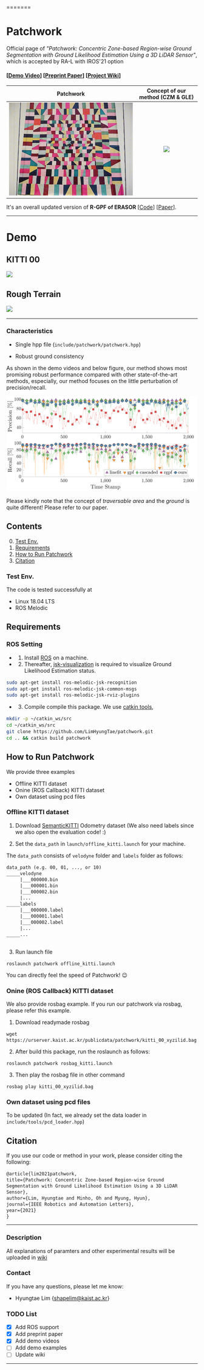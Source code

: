 =======
# Patchwork

Official page of *"Patchwork: Concentric Zone-based Region-wise Ground Segmentation with Ground Likelihood Estimation Using a 3D LiDAR Sensor"*, which is accepted by RA-L with IROS'21 option 

#### [[Demo Video](https://youtu.be/rclqeDi4gow)] [[Preprint Paper](https://urserver.kaist.ac.kr/publicdata/patchwork/RA_L_21_patchwork_final_submission.pdf)] [[Project Wiki](https://github.com/LimHyungTae/patchwork/wiki)]

Patchwork                  |  Concept of our method (CZM & GLE)
:-------------------------:|:-------------------------:
![](img/patchwork_concept_resized.jpg) |  ![](img/patchwork.gif)

It's an overall updated version of **R-GPF of ERASOR** [[Code](https://github.com/LimHyungTae/ERASOR)] [[Paper](https://arxiv.org/abs/2103.04316)]. 

----

# Demo

## KITTI 00 

![](img/demo_kitti00_v2.gif)

## Rough Terrain

![](img/demo_terrain_v3.gif)

----


### Characteristics

* Single hpp file (`include/patchwork/patchwork.hpp`)

* Robust ground consistency

As shown in the demo videos and below figure, our method shows most promising robust performance compared with other state-of-the-art methods, especially, our method focuses on the little perturbation of precision/recall.

![](img/precision_recall.png)

Please kindly note that the concept of *traversable area* and the *ground* is quite different! Please refer to our paper.


## Contents
0. [Test Env.](#Test-Env.)
0. [Requirements](#requirements)
0. [How to Run Patchwork](#How-to-Run-Patchwork)
0. [Citation](#citation)

### Test Env.

The code is tested successfully at
* Linux 18.04 LTS
* ROS Melodic

## Requirements

### ROS Setting
- 1. Install [ROS](http://torch.ch/docs/getting-started.html) on a machine. 
- 2. Thereafter, [jsk-visualization](https://github.com/jsk-ros-pkg/jsk_visualization) is required to visualize Ground Likelihood Estimation status.

```bash
sudo apt-get install ros-melodic-jsk-recognition
sudo apt-get install ros-melodic-jsk-common-msgs
sudo apt-get install ros-melodic-jsk-rviz-plugins
```

- 3. Compile compile this package. We use [catkin tools](https://catkin-tools.readthedocs.io/en/latest/),
```bash
mkdir -p ~/catkin_ws/src
cd ~/catkin_ws/src
git clone https://github.com/LimHyungTae/patchwork.git
cd .. && catkin build patchwork 
```

## How to Run Patchwork

We provide three examples

* Offline KITTI dataset
* Onine (ROS Callback) KITTI dataset
* Own dataset using pcd files

### Offline KITTI dataset

1. Download [SemanticKITTI](http://www.semantic-kitti.org/dataset.html#download) Odometry dataset (We also need labels since we also open the evaluation code! :)

2. Set the `data_path` in `launch/offline_kitti.launch` for your machine.

The `data_path` consists of `velodyne` folder and `labels` folder as follows:

```
data_path (e.g. 00, 01, ..., or 10)
_____velodyne
     |___000000.bin
     |___000001.bin
     |___000002.bin
     |...
_____labels
     |___000000.label
     |___000001.label
     |___000002.label
     |...
_____...
   
```

3. Run launch file 
```
roslaunch patchwork offline_kitti.launch
```

You can directly feel the speed of Patchwork! :wink:

### Onine (ROS Callback) KITTI dataset

We also provide rosbag example. If you run our patchwork via rosbag, please refer this example.

1. Download readymade rosbag 

```
wget https://urserver.kaist.ac.kr/publicdata/patchwork/kitti_00_xyzilid.bag
```

2. After build this package, run the roslaunch as follows:

```
roslaunch patchwork rosbag_kitti.launch
```

3. Then play the rosbag file in other command

```
rosbag play kitti_00_xyzilid.bag
```

### Own dataset using pcd files

To be updated (In fact, we already set the data loader in `include/tools/pcd_loader.hpp`) 



## Citation

If you use our code or method in your work, please consider citing the following:

	@article{lim2021patchwork,
    title={Patchwork: Concentric Zone-based Region-wise Ground Segmentation with Ground Likelihood Estimation Using a 3D LiDAR Sensor},
    author={Lim, Hyungtae and Minho, Oh and Myung, Hyun},
    journal={IEEE Robotics and Automation Letters},
    year={2021}
    }

---------

### Description

All explanations of paramters and other experimental results will be uploaded in [wiki](https://github.com/LimHyungTae/patchwork/wiki)

### Contact

If you have any questions, please let me know:

- Hyungtae Lim {[shapelim@kaist.ac.kr]()}


### TODO List

- [x] Add ROS support
- [x] Add preprint paper
- [x] Add demo videos
- [ ] Add demo examples
- [ ] Update wiki

-----

